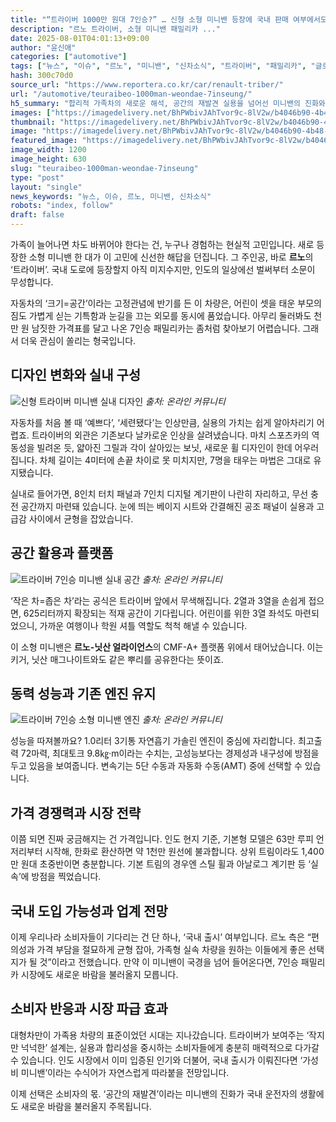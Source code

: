 ```yaml
---
title: "“트라이버 1000만 원대 7인승?” … 신형 소형 미니밴 등장에 국내 판매 여부에서도 ‘기대 ↑’"
description: "르노 트라이버, 소형 미니밴 패밀리카 ..."
date: 2025-08-01T04:01:13+09:00
author: "윤신애"
categories: ["automotive"]
tags: ["뉴스", "이슈", "르노", "미니밴", "신차소식", "트라이버", "패밀리카", "글로벌가성비전쟁", "세컨드카전략"]
hash: 300c70d0
source_url: "https://www.reportera.co.kr/car/renault-triber/"
url: "/automotive/teuraibeo-1000man-weondae-7inseung/"
h5_summary: "합리적 가족차의 새로운 해석, 공간의 재발견 실용을 넘어선 미니밴의 진화와 가격 파괴"
images: ["https://imagedelivery.net/BhPWbivJAhTvor9c-8lV2w/b4046b90-4b48-4c85-2a93-8c7674fb8000/public", "https://imagedelivery.net/BhPWbivJAhTvor9c-8lV2w/2b10f2d0-fb92-43b6-ee01-fb46d36bdf00/public", "https://imagedelivery.net/BhPWbivJAhTvor9c-8lV2w/32ccefbb-a0b6-46c9-cc9c-3535b91cd900/public", "https://imagedelivery.net/BhPWbivJAhTvor9c-8lV2w/93471826-3610-45a4-0a56-d1241c043500/public"]
thumbnail: "https://imagedelivery.net/BhPWbivJAhTvor9c-8lV2w/b4046b90-4b48-4c85-2a93-8c7674fb8000/public"
image: "https://imagedelivery.net/BhPWbivJAhTvor9c-8lV2w/b4046b90-4b48-4c85-2a93-8c7674fb8000/public"
featured_image: "https://imagedelivery.net/BhPWbivJAhTvor9c-8lV2w/b4046b90-4b48-4c85-2a93-8c7674fb8000/public"
image_width: 1200
image_height: 630
slug: "teuraibeo-1000man-weondae-7inseung"
type: "post"
layout: "single"
news_keywords: "뉴스, 이슈, 르노, 미니밴, 신차소식"
robots: "index, follow"
draft: false
---
```


가족이 늘어나면 차도 바뀌어야 한다는 건, 누구나 경험하는 현실적 고민입니다. 새로 등장한 소형 미니밴 한 대가 이 고민에 신선한 해답을 던집니다. 그 주인공, 바로 **르노**의 ‘트라이버’. 국내 도로에 등장할지 아직 미지수지만, 인도의 일상에선 벌써부터 소문이 무성합니다.

자동차의 ‘크기=공간’이라는 고정관념에 반기를 든 이 차량은, 어린이 셋을 태운 부모의 짐도 가볍게 싣는 기특함과 눈길을 끄는 외모를 동시에 품었습니다. 아무리 둘러봐도 천만 원 남짓한 가격표를 달고 나온 7인승 패밀리카는 좀처럼 찾아보기 어렵습니다. 그래서 더욱 관심이 쏠리는 형국입니다.

## 디자인 변화와 실내 구성

![신형 트라이버 미니밴 실내 디자인](https://imagedelivery.net/BhPWbivJAhTvor9c-8lV2w/32ccefbb-a0b6-46c9-cc9c-3535b91cd900/public)
*출처: 온라인 커뮤니티*


자동차를 처음 볼 때 ‘예쁘다’, ‘세련됐다’는 인상만큼, 실용의 가치는 쉽게 알아차리기 어렵죠. 트라이버의 외관은 기존보다 날카로운 인상을 살려냈습니다. 마치 스포츠카의 역동성을 빌려온 듯, 얇아진 그릴과 각이 살아있는 보닛, 새로운 휠 디자인이 한데 어우러집니다. 차체 길이는 4미터에 손끝 차이로 못 미치지만, 7명을 태우는 마법은 그대로 유지됐습니다.

실내로 들어가면, 8인치 터치 패널과 7인치 디지털 계기판이 나란히 자리하고, 무선 충전 공간까지 마련돼 있습니다. 눈에 띄는 베이지 시트와 간결해진 공조 패널이 실용과 고급감 사이에서 균형을 잡았습니다.

## 공간 활용과 플랫폼

![트라이버 7인승 미니밴 실내 공간](https://imagedelivery.net/BhPWbivJAhTvor9c-8lV2w/2b10f2d0-fb92-43b6-ee01-fb46d36bdf00/public)
*출처: 온라인 커뮤니티*


‘작은 차=좁은 차’라는 공식은 트라이버 앞에서 무색해집니다. 2열과 3열을 손쉽게 접으면, 625리터까지 확장되는 적재 공간이 기다립니다. 어린이를 위한 3열 좌석도 마련되었으니, 가까운 여행이나 학원 셔틀 역할도 척척 해낼 수 있습니다.

이 소형 미니밴은 **르노-닛산 얼라이언스**의 CMF-A+ 플랫폼 위에서 태어났습니다. 이는 키거, 닛산 매그나이트와도 같은 뿌리를 공유한다는 뜻이죠.

## 동력 성능과 기존 엔진 유지

![트라이버 7인승 소형 미니밴 엔진](https://imagedelivery.net/BhPWbivJAhTvor9c-8lV2w/93471826-3610-45a4-0a56-d1241c043500/public)
*출처: 온라인 커뮤니티*


성능을 따져볼까요? 1.0리터 3기통 자연흡기 가솔린 엔진이 중심에 자리합니다. 최고출력 72마력, 최대토크 9.8㎏·m이라는 수치는, 고성능보다는 경제성과 내구성에 방점을 두고 있음을 보여줍니다. 변속기는 5단 수동과 자동화 수동(AMT) 중에 선택할 수 있습니다.

## 가격 경쟁력과 시장 전략

이쯤 되면 진짜 궁금해지는 건 가격입니다. 인도 현지 기준, 기본형 모델은 63만 루피 언저리부터 시작해, 한화로 환산하면 약 1천만 원선에 불과합니다. 상위 트림이라도 1,400만 원대 초중반이면 충분합니다. 기본 트림의 경우엔 스틸 휠과 아날로그 계기판 등 ‘실속’에 방점을 찍었습니다.

## 국내 도입 가능성과 업계 전망

이제 우리나라 소비자들이 기다리는 건 단 하나, ‘국내 출시’ 여부입니다. 르노 측은 “편의성과 가격 부담을 절묘하게 균형 잡아, 가족형 실속 차량을 원하는 이들에게 좋은 선택지가 될 것”이라고 전했습니다. 만약 이 미니밴이 국경을 넘어 들어온다면, 7인승 패밀리카 시장에도 새로운 바람을 불러올지 모릅니다.

## 소비자 반응과 시장 파급 효과

대형차만이 가족용 차량의 표준이었던 시대는 지나갔습니다. 트라이버가 보여주는 ‘작지만 넉넉한’ 설계는, 실용과 합리성을 중시하는 소비자들에게 충분히 매력적으로 다가갈 수 있습니다. 인도 시장에서 이미 입증된 인기와 더불어, 국내 출시가 이뤄진다면 ‘가성비 미니밴’이라는 수식어가 자연스럽게 따라붙을 전망입니다.

이제 선택은 소비자의 몫. ‘공간의 재발견’이라는 미니밴의 진화가 국내 운전자의 생활에도 새로운 바람을 불러올지 주목됩니다.
